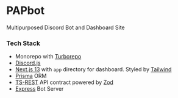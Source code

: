 # PAPbot

Multipurposed Discord Bot and Dashboard Site

### Tech Stack
- Monorepo with [Turborepo](https://turbo.build/repo)
- [Discord.js](https://discordjs.dev)
- [Next.js 13](https://beta.nextjs.org) with `app` directory for dashboard. Styled by [Tailwind](https://tailwindcss.com)
- [Prisma](https://www.prisma.io) ORM
- [TS-REST](https://ts-rest.com) API contract powered by [Zod](https://zod.dev)
- [Express](https://expressjs.com) Bot Server
